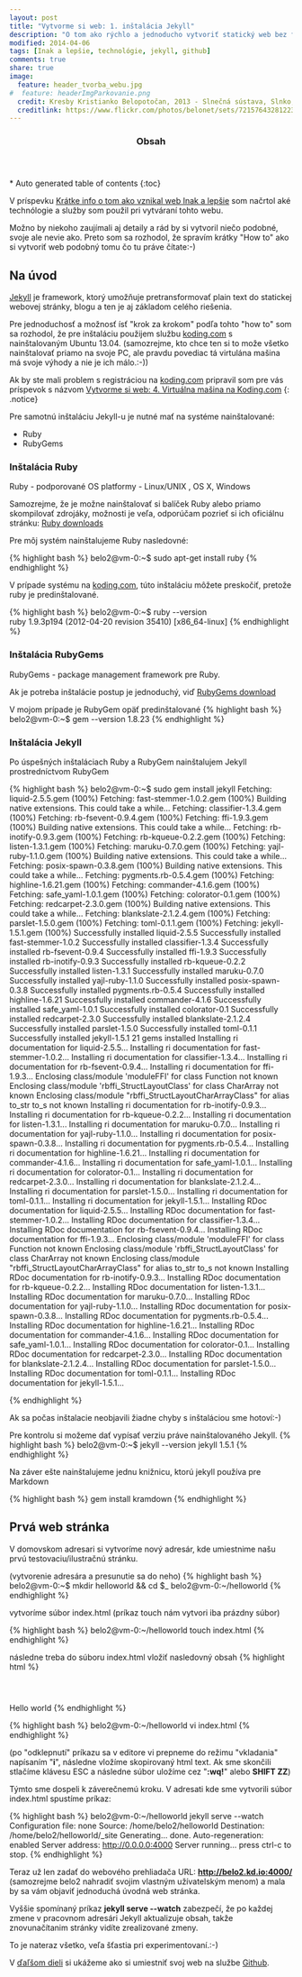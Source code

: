 ```yaml
---
layout: post
title: "Vytvorme si web: 1. inštalácia Jekyll"
description: "O tom ako rýchlo a jednoducho vytvoriť statický web bez finančných nákladov: 1. inštalácia Jekyll"
modified: 2014-04-06
tags: [Inak a lepšie, technológie, jekyll, github]
comments: true
share: true
image:
  feature: header_tvorba_webu.jpg
#  feature: headerImgParkovanie.png
  credit: Kresby Kristianko Belopotočan, 2013 - Slnečná sústava, Slnko, Na pláži
  creditlink: https://www.flickr.com/photos/belonet/sets/72157643281223573/
---
```


<section id="table-of-contents" class="toc">
  <header>
    <h3>Obsah</h3>
  </header>
<div id="drawer" markdown="1">
*  Auto generated table of contents
{:toc}
</div>
</section><!-- /#table-of-contents -->

V príspevku [Krátke info o tom ako vznikal web Inak a lepšie](/o-webe/) som načrtol aké technólogie a služby som použil pri vytváraní tohto webu.

Možno by niekoho zaujímali aj detaily a rád by si vytvoril niečo podobné, svoje ale nevie ako. Preto som sa rozhodol, že spravím krátky "How to" ako si vytvoriť web podobný tomu čo tu práve čítate:-)

## Na úvod

[Jekyll](http://jekyllrb.com/) je framework, ktorý umožňuje pretransformovať plain text do statickej webovej stránky, blogu a ten je aj základom celého riešenia.
 
Pre jednoduchosť a možnosť ísť "krok za krokom" podľa tohto "how to" som sa rozhodol, že pre inštaláciu použijem službu [koding.com](https://koding.com/R/pbelopotocan) s nainštalovaným Ubuntu 13.04. (samozrejme, kto chce ten si to može všetko nainštalovať priamo na svoje PC, ale pravdu povediac tá virtulána mašina má svoje výhody a nie je ich málo.:-))

Ak by ste mali problem s registráciou na [koding.com](https://koding.com/R/pbelopotocan) pripravil som pre vás príspevok s názvom [Vytvorme si web: 4. Virtuálna mašina na Koding.com](/vytvorme-si-free-web-blog-koding/)
{: .notice}

Pre samotnú inštaláciu Jekyll-u je nutné mať na systéme nainštalované: 

* Ruby
* RubyGems
 
### Inštalácia Ruby

Ruby - podporované OS platformy - Linux/UNIX , OS X, Windows 
 
Samozrejme, že je možne nainštalovať si balíček Ruby alebo priamo skompilovať zdrojáky, možnosti je veľa, odporúčam pozrieť si ich oficiálnu stránku: [Ruby downloads](https://www.ruby-lang.org/en/downloads/) 
 
Pre môj systém nainštalujeme Ruby nasledovné: 
 
{% highlight bash %}
belo2@vm-0:~$ sudo apt-get install ruby 
{% endhighlight %}

 
V prípade systému na [koding.com](https://koding.com/R/pbelopotocan), túto inštaláciu môžete preskočiť, pretože ruby je predinštalované. 
 
{% highlight bash %}
belo2@vm-0:~$ ruby --version  
ruby 1.9.3p194 (2012-04-20 revision 35410) [x86_64-linux] 
{% endhighlight %}

 
### Inštalácia RubyGems
RubyGems - package management framework pre Ruby. 

Ak je potreba inštalácie postup je jednoduchý, viď [RubyGems download](http://rubygems.org/pages/download)
 
V mojom prípade je RubyGem opäť predinštalované 
{% highlight bash %}
belo2@vm-0:~$ gem --version 
1.8.23
{% endhighlight %}


### Inštalácia Jekyll
Po úspešných inštaláciach Ruby a RubyGem nainštalujem Jekyll prostredníctvom RubyGem 
 
{% highlight bash %}
belo2@vm-0:~$ sudo gem install jekyll 
Fetching: liquid-2.5.5.gem (100%) 
Fetching: fast-stemmer-1.0.2.gem (100%) 
Building native extensions.  This could take a while... 
Fetching: classifier-1.3.4.gem (100%) 
Fetching: rb-fsevent-0.9.4.gem (100%) 
Fetching: ffi-1.9.3.gem (100%) 
Building native extensions.  This could take a while... 
Fetching: rb-inotify-0.9.3.gem (100%) 
Fetching: rb-kqueue-0.2.2.gem (100%) 
Fetching: listen-1.3.1.gem (100%) 
Fetching: maruku-0.7.0.gem (100%) 
Fetching: yajl-ruby-1.1.0.gem (100%) 
Building native extensions.  This could take a while... 
Fetching: posix-spawn-0.3.8.gem (100%) 
Building native extensions.  This could take a while... 
Fetching: pygments.rb-0.5.4.gem (100%) 
Fetching: highline-1.6.21.gem (100%) 
Fetching: commander-4.1.6.gem (100%) 
Fetching: safe_yaml-1.0.1.gem (100%) 
Fetching: colorator-0.1.gem (100%) 
Fetching: redcarpet-2.3.0.gem (100%) 
Building native extensions.  This could take a while... 
Fetching: blankslate-2.1.2.4.gem (100%) 
Fetching: parslet-1.5.0.gem (100%) 
Fetching: toml-0.1.1.gem (100%) 
Fetching: jekyll-1.5.1.gem (100%) 
Successfully installed liquid-2.5.5 
Successfully installed fast-stemmer-1.0.2 
Successfully installed classifier-1.3.4 
Successfully installed rb-fsevent-0.9.4 
Successfully installed ffi-1.9.3 
Successfully installed rb-inotify-0.9.3 
Successfully installed rb-kqueue-0.2.2 
Successfully installed listen-1.3.1 
Successfully installed maruku-0.7.0 
Successfully installed yajl-ruby-1.1.0 
Successfully installed posix-spawn-0.3.8 
Successfully installed pygments.rb-0.5.4 
Successfully installed highline-1.6.21 
Successfully installed commander-4.1.6 
Successfully installed safe_yaml-1.0.1 
Successfully installed colorator-0.1 
Successfully installed redcarpet-2.3.0 
Successfully installed blankslate-2.1.2.4 
Successfully installed parslet-1.5.0 
Successfully installed toml-0.1.1 
Successfully installed jekyll-1.5.1 
21 gems installed 
Installing ri documentation for liquid-2.5.5... 
Installing ri documentation for fast-stemmer-1.0.2... 
Installing ri documentation for classifier-1.3.4... 
Installing ri documentation for rb-fsevent-0.9.4... 
Installing ri documentation for ffi-1.9.3... 
Enclosing class/module 'moduleFFI' for class Function not known 
Enclosing class/module 'rbffi_StructLayoutClass' for class CharArray not known 
Enclosing class/module "rbffi_StructLayoutCharArrayClass" for alias to_str to_s not known 
Installing ri documentation for rb-inotify-0.9.3... 
Installing ri documentation for rb-kqueue-0.2.2... 
Installing ri documentation for listen-1.3.1... 
Installing ri documentation for maruku-0.7.0... 
Installing ri documentation for yajl-ruby-1.1.0... 
Installing ri documentation for posix-spawn-0.3.8... 
Installing ri documentation for pygments.rb-0.5.4... 
Installing ri documentation for highline-1.6.21... 
Installing ri documentation for commander-4.1.6... 
Installing ri documentation for safe_yaml-1.0.1... 
Installing ri documentation for colorator-0.1... 
Installing ri documentation for redcarpet-2.3.0... 
Installing ri documentation for blankslate-2.1.2.4... 
Installing ri documentation for parslet-1.5.0... 
Installing ri documentation for toml-0.1.1... 
Installing ri documentation for jekyll-1.5.1... 
Installing RDoc documentation for liquid-2.5.5... 
Installing RDoc documentation for fast-stemmer-1.0.2... 
Installing RDoc documentation for classifier-1.3.4... 
Installing RDoc documentation for rb-fsevent-0.9.4... 
Installing RDoc documentation for ffi-1.9.3... 
Enclosing class/module 'moduleFFI' for class Function not known 
Enclosing class/module 'rbffi_StructLayoutClass' for class CharArray not known 
Enclosing class/module "rbffi_StructLayoutCharArrayClass" for alias to_str to_s not known 
Installing RDoc documentation for rb-inotify-0.9.3... 
Installing RDoc documentation for rb-kqueue-0.2.2... 
Installing RDoc documentation for listen-1.3.1... 
Installing RDoc documentation for maruku-0.7.0... 
Installing RDoc documentation for yajl-ruby-1.1.0... 
Installing RDoc documentation for posix-spawn-0.3.8... 
Installing RDoc documentation for pygments.rb-0.5.4... 
Installing RDoc documentation for highline-1.6.21... 
Installing RDoc documentation for commander-4.1.6... 
Installing RDoc documentation for safe_yaml-1.0.1... 
Installing RDoc documentation for colorator-0.1... 
Installing RDoc documentation for redcarpet-2.3.0... 
Installing RDoc documentation for blankslate-2.1.2.4... 
Installing RDoc documentation for parslet-1.5.0... 
Installing RDoc documentation for toml-0.1.1... 
Installing RDoc documentation for jekyll-1.5.1... 
 
{% endhighlight %} 


Ak sa počas inštalacie neobjavili žiadne chyby s inštaláciou sme hotoví:-)

Pre kontrolu si možeme dať vypísať verziu práve nainštalovaného Jekyll.
{% highlight bash %}
belo2@vm-0:~$ jekyll --version
jekyll 1.5.1
{% endhighlight %}

Na záver ešte nainštalujeme jednu knižnicu, ktorú jekyll používa pre Markdown

{% highlight bash %}
gem install kramdown
{% endhighlight %}


## Prvá web stránka

V domovskom adresari si vytvoríme nový adresár, kde umiestnime našu prvú testovaciu/ilustračnú stránku.

(vytvorenie adresára a presunutie sa do neho)
{% highlight bash %}
belo2@vm-0:~$ mkdir helloworld && cd $_
belo2@vm-0:~/helloworld
{% endhighlight %}

vytvoríme súbor index.html (príkaz touch nám vytvori iba prázdny súbor) 

{% highlight bash %}
belo2@vm-0:~/helloworld touch index.html
{% endhighlight %}

následne treba do súboru index.html vložiť nasledovný obsah
{% highlight html %}
<html>
<header><title>This is title</title></header>
<body>
Hello world
</body>
</html>{% endhighlight %}


{% highlight bash %}
belo2@vm-0:~/helloworld vi index.html
{% endhighlight %}

(po "odklepnutí" príkazu sa v editore vi prepneme do režimu "vkladania" napísaním "**i**", následne vložíme skopirovaný html text. Ak sme skončili stlačíme klávesu ESC a následne súbor uložíme cez "**:wq!**" alebo **SHIFT ZZ**)


Týmto sme dospeli k záverečnemú kroku. V adresati kde sme vytvorili súbor index.html spustíme príkaz:

{% highlight bash %}
belo2@vm-0:~/helloworld jekyll serve --watch
Configuration file: none
            Source: /home/belo2/helloworld
       Destination: /home/belo2/helloworld/_site
      Generating... done.
 Auto-regeneration: enabled
    Server address: http://0.0.0.0:4000
  Server running... press ctrl-c to stop.
{% endhighlight %}


Teraz už len zadať do webového prehliadača URL: **http://belo2.kd.io:4000/**
(samozrejme belo2 nahradiť svojim vlastným užívatelským menom) a mala by sa vám objaviť jednoduchá úvodná web stránka.

Vyššie spomínaný príkaz **jekyll serve --watch** zabezpečí, že po každej zmene v pracovnom adresári Jekyll aktualizuje obsah, takže znovunačítanim stránky vidíte zrealizované zmeny.

To je nateraz všetko, veľa šťastia pri experimentovaní.:-)


V [ďaľšom dieli](/vytvorme-si-free-web-blog-github-pages/) si ukážeme ako si umiestniť svoj web na službe [Github](/vytvorme-si-free-web-blog-github-pages/).
 
<br><br>  

